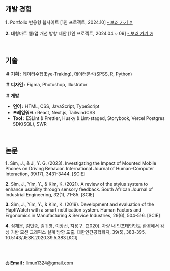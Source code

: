 ## 개발 경험
__1.__ Portfolio 반응형 웹사이트 [1인 프로젝트, 2024.10]  <a href="https://github.com/SimJaemoon/SimJaemoon.github.io" target="_blank"> - 보러 가기 ↗</a> 

__2.__ 대형마트 웹/앱 개선 방향 제안 [1인 프로젝트, 2024.04 ~ 09]  <a href="https://github.com/simJaemoon/food-search/" target="_blank"> - 보러 가기 ↗</a>  

<br/>

## 기술
__＃ 기획 :__ 데이터수집(Eye-Traking), 데이터분석(SPSS, R, Python)  

__＃ 디자인 :__ Figma, Photoshop, Illustrator  

__＃ 개발__  
* __언어 :__ HTML, CSS, JavaScript, TypeScript
* __프레임워크 :__ React, Next.js, TailwindCSS
* __Tool :__ ESLint & Prettier, Husky & Lint-staged, Storybook, Vercel Postgres SDK(SQL), SWR
  
<br/>

## 논문
__1.__ Sim, J., & Ji, Y. G. (2023). Investigating the Impact of Mounted Mobile Phones on Driving Behavior. International Journal of Human–Computer Interaction, 39(17), 3431-3444. [SCIE]  

__2.__ Sim, J., Yim, Y., & Kim, K. (2021). A review of the stylus system to enhance usability through sensory feedback. South African Journal of Industrial Engineering, 32(1), 71-85. [SCIE]  

__3.__ Sim, J., Yim, Y., & Kim, K. (2019). Development and evaluation of the HaptiWatch with a smart notification system. Human Factors and Ergonomics in Manufacturing & Service Industries, 29(6), 504-516. [SCIE]  

__4.__ 심재문, 김민종, 김귀영, 이장선, 지용구. (2020). 차량 내 인포테인먼트 환경에서 감성 기반 모션 그래픽스 설계 방향 도출. 대한인간공학회지, 39(5), 383-395, 10.5143/JESK.2020.39.5.383 [KCI]  

<br/>
<br/>

__◎ Email :__ limun1324@gmail.com
